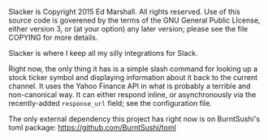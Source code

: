Slacker is Copyright 2015 Ed Marshall. All rights reserved. Use of this
source code is goverened by the terms of the GNU General Public LIcense,
either version 3, or (at your option) any later version; please see the
file COPYING for more details.

Slacker is where I keep all my silly integrations for Slack.

Right now, the only thing it has is a simple slash command for looking up a
stock ticker symbol and displaying information about it back to the current
channel. It uses the Yahoo Finance API in what is probably a terrible and
non-canonical way. It can either respond inline, or asynchronously via the
recently-added `response_url` field; see the configuration file.

The only external dependency this project has right now is on BurntSushi's
toml package: https://github.com/BurntSushi/toml
